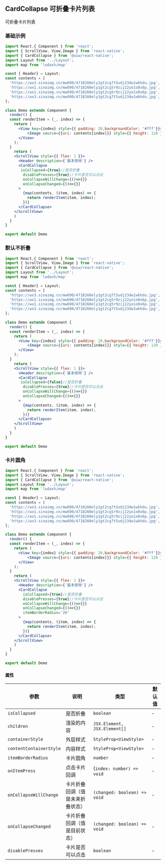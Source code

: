 CardCollapse 可折叠卡片列表
---

可折叠卡片列表

### 基础示例

<!--DemoStart--> 
```jsx mdx:preview
import React,{ Component } from 'react';
import { ScrollView, View,Image } from 'react-native';
import { CardCollapse } from '@uiw/react-native';
import Layout from '../Layout';
import map from 'lodash/map'

const { Header} = Layout;
const contents = [
  'https://wx3.sinaimg.cn/mw690/4718260ely1gt2cg7t5udj23dw1wkhdu.jpg',
  'https://wx1.sinaimg.cn/mw690/4718260ely1gt2cg5r9zij22yo1o0x6p.jpg',
  'https://wx1.sinaimg.cn/mw690/4718260ely1gt2cg5r9zij22yo1o0x6p.jpg',
  'https://wx3.sinaimg.cn/mw690/4718260ely1gt2cg7t5udj23dw1wkhdu.jpg',
];

class Demo extends Component {
  render() {
  const renderItem = (_, index) => {
    return (
      <View key={index} style={{ padding: 20,backgroundColor: '#fff'}}>
          <Image source={{uri: contents[index]}} style={{ height: 120 }} /> 
      </View>
    );
  }
    return (
    <ScrollView style={{ flex: 1 }}>
      <Header description={'基本使用'} />
      <CardCollapse
       isCollapsed={true}//是否折叠
        disablePresses={true}//卡片是否可以点击
        onCollapseWillChange={()=>{}}
        onCollapseChanged={()=>{}}
      >
        {map(contents, (item, index) => {
          return renderItem(item, index);
        })}
      </CardCollapse>
    </ScrollView>
    )
  }
}

export default Demo

```

### 默认不折叠

<!--DemoStart--> 
```jsx mdx:preview
import React,{ Component } from 'react';
import { ScrollView, View,Image } from 'react-native';
import { CardCollapse } from '@uiw/react-native';
import Layout from '../Layout';
import map from 'lodash/map'

const { Header} = Layout;
const contents = [
  'https://wx3.sinaimg.cn/mw690/4718260ely1gt2cg7t5udj23dw1wkhdu.jpg',
  'https://wx1.sinaimg.cn/mw690/4718260ely1gt2cg5r9zij22yo1o0x6p.jpg',
  'https://wx1.sinaimg.cn/mw690/4718260ely1gt2cg5r9zij22yo1o0x6p.jpg',
  'https://wx3.sinaimg.cn/mw690/4718260ely1gt2cg7t5udj23dw1wkhdu.jpg',
];

class Demo extends Component {
  render() {
  const renderItem = (_, index) => {
    return (
      <View key={index} style={{ padding: 20,backgroundColor: '#fff'}}>
          <Image source={{uri: contents[index]}} style={{ height: 120 }} /> 
      </View>
    );
  }
    return (
    <ScrollView style={{ flex: 1 }}>
      <Header description={'基本使用'} />
      <CardCollapse
       isCollapsed={false}//是否折叠
        disablePresses={true}//卡片是否可以点击
        onCollapseWillChange={()=>{}}
        onCollapseChanged={()=>{}}
      >
        {map(contents, (item, index) => {
          return renderItem(item, index);
        })}
      </CardCollapse>
    </ScrollView>
    )
  }
}

export default Demo

```
### 卡片圆角

<!--DemoStart--> 
```jsx mdx:preview
import React,{ Component } from 'react';
import { ScrollView, View,Image } from 'react-native';
import { CardCollapse } from '@uiw/react-native';
import Layout from '../Layout';
import map from 'lodash/map'

const { Header} = Layout;
const contents = [
  'https://wx3.sinaimg.cn/mw690/4718260ely1gt2cg7t5udj23dw1wkhdu.jpg',
  'https://wx1.sinaimg.cn/mw690/4718260ely1gt2cg5r9zij22yo1o0x6p.jpg',
  'https://wx1.sinaimg.cn/mw690/4718260ely1gt2cg5r9zij22yo1o0x6p.jpg',
  'https://wx3.sinaimg.cn/mw690/4718260ely1gt2cg7t5udj23dw1wkhdu.jpg',
];

class Demo extends Component {
  render() {
  const renderItem = (_, index) => {
    return (
      <View key={index} style={{ padding: 20,backgroundColor: '#fff'}}>
          <Image source={{uri: contents[index]}} style={{ height: 120 }} /> 
      </View>
    );
  }
    return (
    <ScrollView style={{ flex: 1 }}>
      <Header description={'基本使用'} />
      <CardCollapse
        isCollapsed={true}//是否折叠
        disablePresses={true}//卡片是否可以点击
        onCollapseWillChange={()=>{}}
        onCollapseChanged={()=>{}}
        itemBorderRadius='20'
      >
        {map(contents, (item, index) => {
          return renderItem(item, index);
        })}
      </CardCollapse>
    </ScrollView>
    )
  }
}

export default Demo
```

#### 属性

| 参数 | 说明 | 类型 | 默认值 |
|------|------|-----|------|
| `isCollapsed` | 是否折叠 | `boolean` | - |
| `children` | 渲染的内容 | `JSX.Element, JSX.Element[]` | - |
| `containerStyle` | 外层样式 | `StyleProp<ViewStyle>` | - |
| `contentContainerStyle` | 内容样式 | `StyleProp<ViewStyle>` | - |
| `itemBorderRadius` | 卡片圆角 | `number` | - |
| `onItemPress` | 点击卡片回调 | (`index: number) => void` | - |
| `onCollapseWillChange` | 卡片折叠回调（值是未来折叠状态） | `(changed: boolean) => void` | - |
| `onCollapseChanged` | 卡片折叠回调（值是目前状态） | `(changed: boolean) => void` | - |
| `disablePresses` | 卡片是否可以点击 | `boolean` | - |
